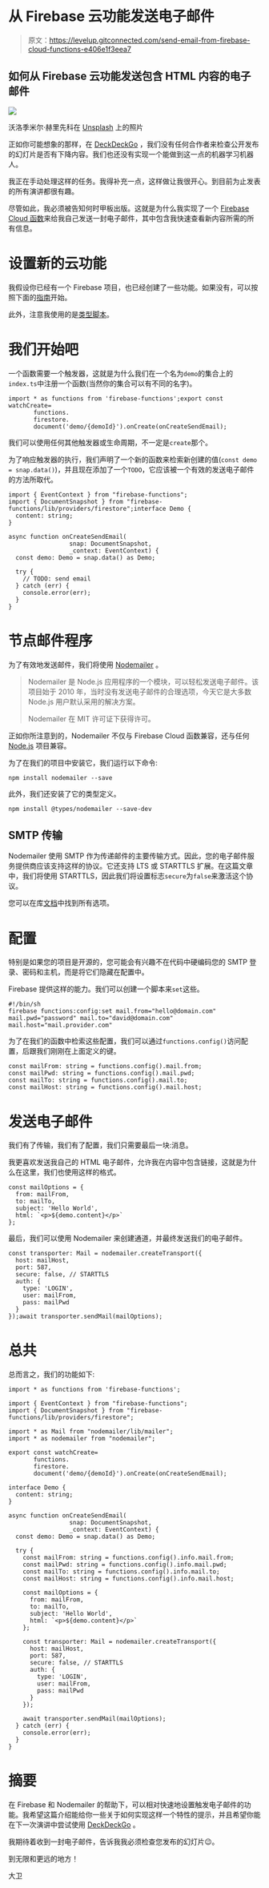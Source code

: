 # 从 Firebase 云功能发送电子邮件

> 原文：<https://levelup.gitconnected.com/send-email-from-firebase-cloud-functions-e406e1f3eea7>

## 如何从 Firebase 云功能发送包含 HTML 内容的电子邮件

![](img/39e74394969123cd610ce7e1d8f73f51.png)

沃洛季米尔·赫里先科在 [Unsplash](https://unsplash.com/?utm_source=unsplash&utm_medium=referral&utm_content=creditCopyText) 上的照片

正如你可能想象的那样，在 [DeckDeckGo](https://deckdeckgo.com) ，我们没有任何合作者来检查公开发布的幻灯片是否有下降内容。我们也还没有实现一个能做到这一点的机器学习机器人。

我正在手动处理这样的任务。我得补充一点，这样做让我很开心。到目前为止发表的所有演讲都很有趣。

尽管如此，我必须被告知何时甲板出版。这就是为什么我实现了一个 [Firebase Cloud 函数](https://firebase.google.com/docs/functions)来给我自己发送一封电子邮件，其中包含我快速查看新内容所需的所有信息。

# 设置新的云功能

我假设你已经有一个 Firebase 项目，也已经创建了一些功能。如果没有，可以按照下面的[指南](https://firebase.google.com/docs/functions/get-started)开始。

此外，注意我使用的是[类型脚本](https://www.typescriptlang.org/)。

# 我们开始吧

一个函数需要一个触发器，这就是为什么我们在一个名为`demo`的集合上的`index.ts`中注册一个函数(当然你的集合可以有不同的名字)。

```
import * as functions from 'firebase-functions';export const watchCreate=
       functions.
       firestore.
       document('demo/{demoId}').onCreate(onCreateSendEmail);
```

我们可以使用任何其他触发器或生命周期，不一定是`create`那个。

为了响应触发器的执行，我们声明了一个新的函数来检索新创建的值(`const demo = snap.data()`)，并且现在添加了一个`TODO`，它应该被一个有效的发送电子邮件的方法所取代。

```
import { EventContext } from "firebase-functions";
import { DocumentSnapshot } from "firebase-functions/lib/providers/firestore";interface Demo {
  content: string;
}

async function onCreateSendEmail(
                 snap: DocumentSnapshot, 
                 _context: EventContext) {
  const demo: Demo = snap.data() as Demo;

  try {
    // TODO: send email
  } catch (err) {
    console.error(err);
  }
}
```

# 节点邮件程序

为了有效地发送邮件，我们将使用 [Nodemailer](https://nodemailer.com/) 。

> Nodemailer 是 Node.js 应用程序的一个模块，可以轻松发送电子邮件。该项目始于 2010 年，当时没有发送电子邮件的合理选项，今天它是大多数 Node.js 用户默认采用的解决方案。
> 
> Nodemailer 在 MIT 许可证下获得许可。

正如你所注意到的，Nodemailer 不仅与 Firebase Cloud 函数兼容，还与任何 [Node.js](https://nodejs.org/) 项目兼容。

为了在我们的项目中安装它，我们运行以下命令:

```
npm install nodemailer --save
```

此外，我们还安装了它的类型定义。

```
npm install @types/nodemailer --save-dev
```

## SMTP 传输

Nodemailer 使用 SMTP 作为传递邮件的主要传输方式。因此，您的电子邮件服务提供商应该支持这样的协议。它还支持 LTS 或 STARTTLS 扩展。在这篇文章中，我们将使用 STARTTLS，因此我们将设置标志`secure`为`false`来激活这个协议。

您可以在库[文档](https://nodemailer.com/smtp/)中找到所有选项。

# 配置

特别是如果您的项目是开源的，您可能会有兴趣不在代码中硬编码您的 SMTP 登录、密码和主机，而是将它们隐藏在配置中。

Firebase 提供这样的能力。我们可以创建一个脚本来`set`这些。

```
#!/bin/sh
firebase functions:config:set mail.from="hello@domain.com" mail.pwd="password" mail.to="david@domain.com" mail.host="mail.provider.com"
```

为了在我们的函数中检索这些配置，我们可以通过`functions.config()`访问配置，后跟我们刚刚在上面定义的键。

```
const mailFrom: string = functions.config().mail.from;
const mailPwd: string = functions.config().mail.pwd;
const mailTo: string = functions.config().mail.to;
const mailHost: string = functions.config().mail.host;
```

# 发送电子邮件

我们有了传输，我们有了配置，我们只需要最后一块:消息。

我更喜欢发送我自己的 HTML 电子邮件，允许我在内容中包含链接，这就是为什么在这里，我们也使用这样的格式。

```
const mailOptions = {
  from: mailFrom,
  to: mailTo,
  subject: 'Hello World',
  html: `<p>${demo.content}</p>`
};
```

最后，我们可以使用 Nodemailer 来创建通道，并最终发送我们的电子邮件。

```
const transporter: Mail = nodemailer.createTransport({
  host: mailHost,
  port: 587,
  secure: false, // STARTTLS
  auth: {
    type: 'LOGIN',
    user: mailFrom,
    pass: mailPwd
  }
});await transporter.sendMail(mailOptions);
```

# 总共

总而言之，我们的功能如下:

```
import * as functions from 'firebase-functions';

import { EventContext } from "firebase-functions";
import { DocumentSnapshot } from "firebase-functions/lib/providers/firestore";

import * as Mail from "nodemailer/lib/mailer";
import * as nodemailer from "nodemailer";

export const watchCreate=
       functions.
       firestore.
       document('demo/{demoId}').onCreate(onCreateSendEmail);

interface Demo {
  content: string;
}

async function onCreateSendEmail(
                 snap: DocumentSnapshot, 
                 _context: EventContext) {
  const demo: Demo = snap.data() as Demo;

  try {
    const mailFrom: string = functions.config().info.mail.from;
    const mailPwd: string = functions.config().info.mail.pwd;
    const mailTo: string = functions.config().info.mail.to;
    const mailHost: string = functions.config().info.mail.host;

    const mailOptions = {
      from: mailFrom,
      to: mailTo,
      subject: 'Hello World',
      html: `<p>${demo.content}</p>`
    };

    const transporter: Mail = nodemailer.createTransport({
      host: mailHost,
      port: 587,
      secure: false, // STARTTLS
      auth: {
        type: 'LOGIN',
        user: mailFrom,
        pass: mailPwd
      }
    });

    await transporter.sendMail(mailOptions);
  } catch (err) {
    console.error(err);
  }
}
```

# 摘要

在 Firebase 和 Nodemailer 的帮助下，可以相对快速地设置触发电子邮件的功能。我希望这篇介绍能给你一些关于如何实现这样一个特性的提示，并且希望你能在下一次演讲中尝试使用 [DeckDeckGo](https://deckdeckgo.com) 。

我期待着收到一封电子邮件，告诉我我必须检查您发布的幻灯片😉。

到无限和更远的地方！

大卫